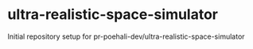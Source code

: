 # ultra-realistic-space-simulator

Initial repository setup for pr-poehali-dev/ultra-realistic-space-simulator